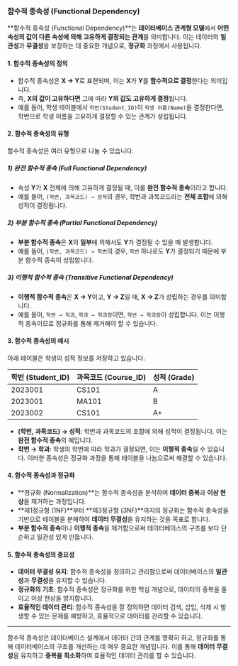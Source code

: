 ### 함수적 종속성 (Functional Dependency)

**함수적 종속성 (Functional Dependency)**는 **데이터베이스 관계형 모델**에서 **어떤 속성의 값이 다른 속성에 의해 고유하게 결정되는 관계**를 의미합니다. 이는 데이터의 **일관성**과 **무결성**을 보장하는 데 중요한 개념으로, **정규화** 과정에서 사용됩니다.

#### 1. 함수적 종속성의 정의
- 함수적 종속성은 **X → Y**로 표현되며, 이는 **X**가 **Y**를 **함수적으로 결정**한다는 의미입니다.
- 즉, **X의 값이 고유하다면** 그에 따라 **Y의 값도 고유하게 결정**됩니다.
- 예를 들어, 학생 테이블에서 `학번(Student_ID)`이 `학생 이름(Name)`을 결정한다면, 학번으로 학생 이름을 고유하게 결정할 수 있는 관계가 성립됩니다.

#### 2. 함수적 종속성의 유형
함수적 종속성은 여러 유형으로 나눌 수 있습니다.

##### 1) 완전 함수적 종속 (Full Functional Dependency)
- 속성 **Y**가 **X** 전체에 의해 고유하게 결정될 때, 이를 **완전 함수적 종속**이라고 합니다.
- 예를 들어, `(학번, 과목코드) → 성적`의 경우, 학번과 과목코드라는 **전체 조합**에 의해 성적이 결정됩니다.

##### 2) 부분 함수적 종속 (Partial Functional Dependency)
- **부분 함수적 종속**은 **X**의 **일부**에 의해서도 **Y**가 결정될 수 있을 때 발생합니다.
- 예를 들어, `(학번, 과목코드) → 학번`의 경우, `학번` 하나로도 **Y**가 결정되기 때문에 부분 함수적 종속이 성립합니다.

##### 3) 이행적 함수적 종속 (Transitive Functional Dependency)
- **이행적 함수적 종속**은 **X → Y**이고, **Y → Z**일 때, **X → Z**가 성립하는 경우를 의미합니다.
- 예를 들어, `학번 → 학과`, `학과 → 학과장`이면, `학번 → 학과장`이 성립합니다. 이는 이행적 종속이므로 정규화를 통해 제거해야 할 수 있습니다.

#### 3. 함수적 종속성의 예시
아래 테이블은 학생의 성적 정보를 저장하고 있습니다.

| 학번 (Student_ID) | 과목코드 (Course_ID) | 성적 (Grade) |
|-------------------|----------------------|--------------|
| 2023001           | CS101                | A            |
| 2023001           | MA101                | B            |
| 2023002           | CS101                | A+           |

- **(학번, 과목코드) → 성적**: 학번과 과목코드의 조합에 의해 성적이 결정됩니다. 이는 **완전 함수적 종속**의 예입니다.
- **학번 → 학과**: 학생의 학번에 따라 학과가 결정되면, 이는 **이행적 종속**일 수 있습니다. 이러한 종속성은 정규화 과정을 통해 테이블을 나눔으로써 해결할 수 있습니다.

#### 4. 함수적 종속성과 정규화
- **정규화 (Normalization)**는 함수적 종속성을 분석하여 **데이터 중복**과 **이상 현상**을 제거하는 과정입니다.
- **제1정규형 (1NF)**부터 **제3정규형 (3NF)**까지의 정규화는 함수적 종속성을 기반으로 테이블을 분해하여 **데이터 무결성**을 유지하는 것을 목표로 합니다.
- **부분 함수적 종속**이나 **이행적 종속**을 제거함으로써 데이터베이스의 구조를 보다 단순하고 일관성 있게 만듭니다.

#### 5. 함수적 종속성의 중요성
- **데이터 무결성 유지**: 함수적 종속성을 정의하고 관리함으로써 데이터베이스의 **일관성**과 **무결성**을 유지할 수 있습니다.
- **정규화의 기초**: 함수적 종속성은 정규화를 위한 핵심 개념으로, 데이터의 중복을 줄이고 이상 현상을 방지합니다.
- **효율적인 데이터 관리**: 함수적 종속성을 잘 정의하면 데이터 검색, 삽입, 삭제 시 발생할 수 있는 문제를 예방하고, 효율적으로 데이터를 관리할 수 있습니다.

---

함수적 종속성은 데이터베이스 설계에서 데이터 간의 관계를 명확히 하고, 정규화를 통해 데이터베이스의 구조를 개선하는 데 매우 중요한 개념입니다. 이를 통해 **데이터 무결성**을 유지하고 **중복을 최소화**하여 효율적인 데이터 관리를 할 수 있습니다.
